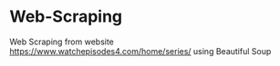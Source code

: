 # Web-Scraping
Web Scraping from website https://www.watchepisodes4.com/home/series/ using Beautiful Soup
